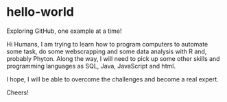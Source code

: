 # hello-world
Exploring GitHub, one example at a time!

Hi Humans, 
I am trying to learn how to program computers to automate some task, do some webscrapping and some data analysis with R and, probably Phyton. Along the way, I will need to pick up some other skills and programming languages as SQL, Java, JavaScript and html. 

I hope, I will be able to overcome the challenges and become a real expert. 

Cheers!


